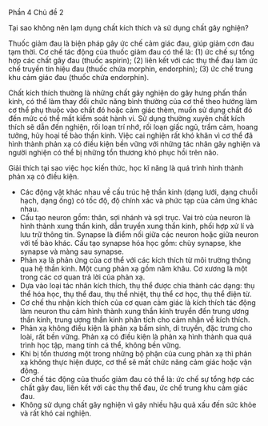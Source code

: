 Phần 4
Chủ đề 2

Tại sao không nên lạm dụng chất kích thích và sử dụng chất gây nghiện?

Thuốc giảm đau là biện pháp gây ức chế cảm giác đau, giúp giảm cơn đau tạm thời. Cơ chế tác động của thuốc giảm đau có thể là: (1) ức chế sự tổng hợp các chất gây đau (thuốc aspirin); (2) liên kết với các thụ thể đau làm ức chế truyền tin hiệu đau (thuốc chứa morphin, endorphin); (3) ức chế trung khu cảm giác đau (thuốc chứa endorphin).

Chất kích thích thường là những chất gây nghiện do gây hưng phấn thần kinh, có thể làm thay đổi chức năng bình thường của cơ thể theo hướng làm cơ thể phụ thuộc vào chất đó hoặc cảm giác thèm, muốn sử dụng chất đó đến mức có thể mất kiểm soát hành vi. Sử dụng thường xuyên chất kích thích sẽ dẫn đến nghiện, rối loạn trí nhớ, rối loạn giấc ngủ, trầm cảm, hoang tưởng, hủy hoại tế bào thần kinh. Việc cai nghiện rất khó khăn vì cơ thể đã hình thành phản xạ có điều kiện bền vững với những tác nhân gây nghiện và người nghiện có thể bị những tổn thương khó phục hồi trên não.

Giải thích tại sao việc học kiến thức, học kĩ năng là quá trình hình thành phản xạ có điều kiện.

- Các động vật khác nhau về cấu trúc hệ thần kinh (dạng lưới, dạng chuỗi hạch, dạng ống) có tốc độ, độ chính xác và phức tạp của cảm ứng khác nhau.
- Cấu tạo neuron gồm: thân, sợi nhánh và sợi trục. Vai trò của neuron là hình thành xung thần kinh, dẫn truyền xung thần kinh, phối hợp xử lí và lưu trữ thông tin. Synapse là điểm nối giữa các neuron hoặc giữa neuron với tế bào khác. Cấu tạo synapse hóa học gồm: chùy synapse, khe synapse và màng sau synapse.
- Phản xạ là phản ứng của cơ thể với các kích thích từ môi trường thông qua hệ thần kinh. Một cung phản xạ gồm năm khâu. Cơ xương là một trong các cơ quan trả lời của phản xạ.
- Dựa vào loại tác nhân kích thích, thụ thể được chia thành các dạng: thụ thể hóa học, thụ thể đau, thụ thể nhiệt, thụ thể cơ học, thụ thể điện từ.
- Cơ chế thu nhận kích thích của cơ quan cảm giác là kích thích tác động làm neuron thu cảm hình thành xung thần kinh truyền đến trung ương thần kinh, trung ương thần kinh phân tích cho cảm nhận về kích thích.
- Phản xạ không điều kiện là phản xạ bẩm sinh, di truyền, đặc trưng cho loài, rất bền vững. Phản xạ có điều kiện là phản xạ hình thành qua quá trình học tập, mang tính cá thể, không bền vững.
- Khi bị tổn thương một trong những bộ phận của cung phản xạ thì phản xạ không thực hiện được, cơ thể sẽ mất chức năng cảm giác hoặc vận động.
- Cơ chế tác động của thuốc giảm đau có thể là: ức chế sự tổng hợp các chất gây đau, liên kết với các thụ thể đau, ức chế trung khu cảm giác đau.
- Không sử dụng chất gây nghiện vì gây nhiều hậu quả xấu đến sức khỏe và rất khó cai nghiện.